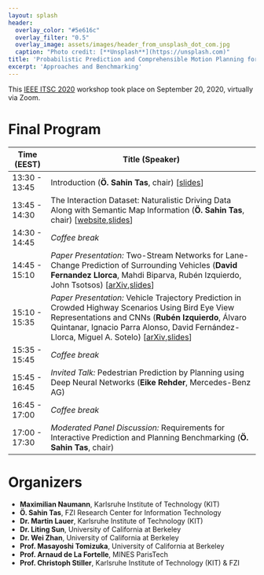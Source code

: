 ```yaml
---
layout: splash
header:
  overlay_color: "#5e616c"
  overlay_filter: "0.5"
  overlay_image: assets/images/header_from_unsplash_dot_com.jpg
  caption: "Photo credit: [**Unsplash**](https://unsplash.com)"
title: 'Probabilistic Prediction and Comprehensible Motion Planning for Automated Vehicles'
excerpt: 'Approaches and Benchmarking'
---
```


This [IEEE ITSC 2020](https://ieee-itsc2020.org/) workshop took place on September 20, 2020, virtually via Zoom.

# Final Program

|Time (EEST)   | Title (Speaker)                 |
|--------------|--------------------------------------|
|13:30 - 13:45 | Introduction (**Ö. Sahin Tas**, chair) \[[slides](/assets/slides/2020-09-20_workshop_presentation.pdf)\]
|13:45 - 14:30 | The Interaction Dataset: Naturalistic Driving Data Along with Semantic Map Information (**Ö. Sahin Tas**, chair) \[[website](https://interaction-dataset.com/),[slides](/assets/slides/2020-09-20_dataset_presentation.pdf)\]
|14:30 - 14:45 | *Coffee break*
|14:45 - 15:10 | *Paper Presentation:* Two-Stream Networks for Lane-Change Prediction of Surrounding Vehicles (**David Fernandez Llorca**, Mahdi Biparva, Rubén Izquierdo, John Tsotsos) \[[arXiv](https://arxiv.org/abs/2008.10869),[slides](/assets/slides/TwoStreamPresentationITSC2020.pdf)\]
|15:10 - 15:35 | *Paper Presentation:* Vehicle Trajectory Prediction in Crowded Highway Scenarios  Using Bird Eye View  Representations and CNNs (**Rubén Izquierdo**, Álvaro Quintanar, Ignacio Parra Alonso, David Fernández-Llorca, Miguel  A. Sotelo) \[[arXiv](https://arxiv.org/abs/2008.11493),[slides](/assets/slides/R_Izquierdo_ITSC2020.pdf)\]
|15:35 - 15:45 | *Coffee break*
|15:45 - 16:45 | *Invited Talk:* Pedestrian Prediction by Planning using Deep Neural Networks (**Eike Rehder**, Mercedes-Benz AG)
|16:45 - 17:00 | *Coffee break*
|17:00 - 17:30 | *Moderated Panel Discussion:* Requirements for Interactive Prediction and Planning Benchmarking (**Ö. Sahin Tas**, chair)


# Organizers

- **Maximilian Naumann**, Karlsruhe Institute of Technology (KIT)
- **Ö. Sahin Tas**, FZI Research Center for Information Technology
- **Dr. Martin Lauer**, Karlsruhe Institute of Technology (KIT)
- **Dr. Liting Sun**, University of California at Berkeley
- **Dr. Wei Zhan**, University of California at Berkeley
- **Prof. Masayoshi Tomizuka**, University of California at Berkeley
- **Prof. Arnaud de La Fortelle**, MINES ParisTech
- **Prof. Christoph Stiller**, Karlsruhe Institute of Technology (KIT) & FZI

